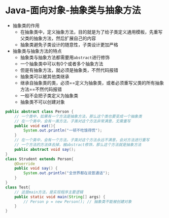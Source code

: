 # Java-面向对象-抽象类与抽象方法

- 抽象类的作用
  - 在抽象类中，定义抽象方法，目的就是为了给子类定义通用模板，先重写父类的抽象方法，然后扩展自己的内容
  - 抽象类避免子类设计的随意性，子类设计更加严格
- 抽象类与抽象方法的特点
  - 抽象类与抽象方法都需要用`abstract`进行修饰
  - 一个抽象类中可以有0个或者多个抽象方法
  - 但是有抽象方法，就必须是抽象类，不然代码报错
  - 抽象类可以被其他类继承
  - 继承自抽象类的类，必须==定义为抽象类，或者必须重写父类的所有抽象方法==不然代码报错
  - 一般不会把子类定义为抽象类
  - 抽象类不可以创建对象

```java
public abstract class Person {
    // 一个类中，如果有一个方法是抽象方法，那么这个类也要变成一个抽象类
    // 在一个类中，会有一类方法，子类对这个方法非常满意，无需重写
    public void eat(){
        System.out.println("一顿不吃饿得慌");
    }
    // 在一个类中，会有一个方法，子类对这个方法永远不满意，会对方法进行重写
    // 一个方法的方法体去掉，被abstract修饰，那么这个方法就是抽象方法
    public abstract void say();
}
class Strudent extends Person{
    @Override
    public void say() {
        System.out.println("全世界都在说普通话");
    }
}
class Test{
    // 这是main方法，是实现程序主要逻辑
    public static void main(String[] args) {
        // Person p = new Person(); // 抽象类不能被创建对象
    }
}
```

